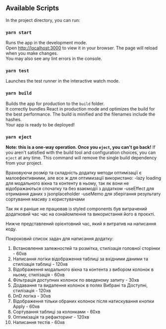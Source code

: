 ## Available Scripts

In the project directory, you can run:

### `yarn start`

Runs the app in the development mode.\
Open [http://localhost:3000](http://localhost:3000) to view it in your browser.
The page will reload when you make changes.\
You may also see any lint errors in the console.

### `yarn test`

Launches the test runner in the interactive watch mode.

### `yarn build`

Builds the app for production to the `build` folder.\
It correctly bundles React in production mode and optimizes the build for the best performance.
The build is minified and the filenames include the hashes.\
Your app is ready to be deployed!

### `yarn eject`

**Note: this is a one-way operation. Once you `eject`, you can't go back!**
If you aren't satisfied with the build tool and configuration choices, you can `eject` at any time. This command will remove the single build dependency from your project.

Враховуючи розмір та складність додатку методи оптимізації є малоефективними, але все ж для оптимизації використано:
-lazy loading для модального вікна та контенту в ньому, так як вони не відображаються спочатку та без взаємодії з додатком
-useEffect для отримання даних з jsonplaceholder
-useMemo для зберігання результату сортування масиву з користувачами

Так як я раніше не працював із styled components був витрачений додатковий час час на ознайомлення та використання його в проєкті.

Нижче представлений орієнтовний час, який я витратив на написання коду.

Покроковий список задач для написання додатку:

1. Встановлення залежностей та розмітка, стилізація головної сторінки - 60хв
2. Написання логіки відображення таблиці за вхідними даними та стилізація таблиці - 120хв
3. Відображення модального вікна та контента з вибором колонок в ньому, стилізація - 60хв
4. Фільтрація доступних колонок по введеному запиту - 30хв
5. Додавання та видалення колонок в полях Вибрані та Доступні, стилізація - 120хв
6. DnD логіка - 30хв
7. Відображення тільки обраних колонок після натискування кнопки Apply - 60хв
8. Сортування таблиці за колонками - 60хв
9. Оптимізація та рефакторинг - 120хв
10. Написання тестів - 60хв
